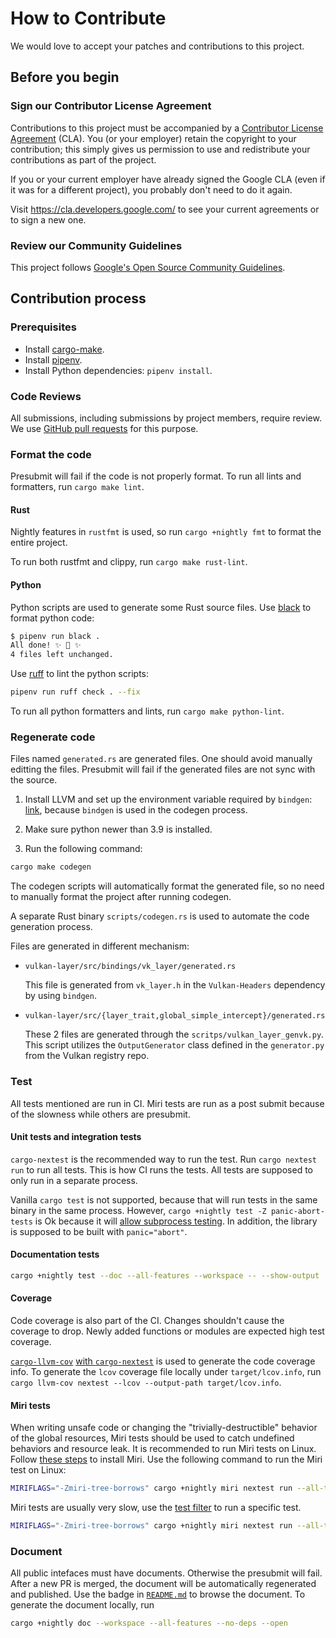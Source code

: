 # How to Contribute

We would love to accept your patches and contributions to this project.

## Before you begin

### Sign our Contributor License Agreement

Contributions to this project must be accompanied by a
[Contributor License Agreement](https://cla.developers.google.com/about) (CLA).
You (or your employer) retain the copyright to your contribution; this simply
gives us permission to use and redistribute your contributions as part of the
project.

If you or your current employer have already signed the Google CLA (even if it
was for a different project), you probably don't need to do it again.

Visit <https://cla.developers.google.com/> to see your current agreements or to
sign a new one.

### Review our Community Guidelines

This project follows [Google's Open Source Community
Guidelines](https://opensource.google/conduct/).

## Contribution process

### Prerequisites

* Install [cargo-make](https://sagiegurari.github.io/cargo-make/#installation).
* Install [pipenv](https://pipenv.pypa.io/en/latest/#install-pipenv-today).
* Install Python dependencies: `pipenv install`.

### Code Reviews

All submissions, including submissions by project members, require review. We
use [GitHub pull requests](https://docs.github.com/articles/about-pull-requests)
for this purpose.

### Format the code

Presubmit will fail if the code is not properly format. To run all lints and formatters, run `cargo make lint`.

#### Rust

Nightly features in `rustfmt` is used, so run `cargo +nightly fmt` to format the entire project.

To run both rustfmt and clippy, run `cargo make rust-lint`.

#### Python

Python scripts are used to generate some Rust source files. Use [black](https://black.readthedocs.io/en/stable) to format python code:

```bash
$ pipenv run black .
All done! ✨ 🍰 ✨
4 files left unchanged.
```

Use [ruff](https://github.com/astral-sh/ruff) to lint the python scripts:

```bash
pipenv run ruff check . --fix
```

To run all python formatters and lints, run `cargo make python-lint`.

### Regenerate code

Files named `generated.rs` are generated files. One should avoid manually editting the files. Presubmit will fail if the generated files are not sync with the source.

1. Install LLVM and set up the environment variable required by `bindgen`: [link](https://rust-lang.github.io/rust-bindgen/requirements.html), because `bindgen` is used in the codegen process.

2. Make sure python newer than 3.9 is installed.

3. Run the following command:

```bash
cargo make codegen
```

The codegen scripts will automatically format the generated file, so no need to manually format the project after running codegen.

A separate Rust binary `scripts/codegen.rs` is used to automate the code generation process.

Files are generated in different mechanism:

* `vulkan-layer/src/bindings/vk_layer/generated.rs`

  This file is generated from `vk_layer.h` in the `Vulkan-Headers` dependency by using `bindgen`.

* `vulkan-layer/src/{layer_trait,global_simple_intercept}/generated.rs`

  These 2 files are generated through the `scritps/vulkan_layer_genvk.py`. This script utilizes the `OutputGenerator` class defined in the `generator.py` from the Vulkan registry repo.

### Test

All tests mentioned are run in CI. Miri tests are run as a post submit because of the slowness while others are presubmit.

#### Unit tests and integration tests

`cargo-nextest` is the recommended way to run the test.  Run `cargo nextest run` to run all tests. This is how CI runs the tests. All tests are supposed to only run in a separate process.

Vanilla `cargo test` is not supported, because that will run tests in the same binary in the same process. However, `cargo +nightly test -Z panic-abort-tests` is Ok because it will [allow subprocess testing](https://github.com/rust-lang/rust/issues/67650). In addition, the library is supposed to be built with `panic="abort"`.

#### Documentation tests

```bash
cargo +nightly test --doc --all-features --workspace -- --show-output
```

#### Coverage

Code coverage is also part of the CI. Changes shouldn't cause the coverage to drop. Newly added functions or modules are expected high test coverage.

[`cargo-llvm-cov`](https://github.com/taiki-e/cargo-llvm-cov) [with `cargo-nextest`](https://nexte.st/book/test-coverage.html#llvm-cov) is used to generate the code coverage info. To generate the `lcov` coverage file locally under `target/lcov.info`, run `cargo llvm-cov nextest --lcov --output-path target/lcov.info`.

#### Miri tests

When writing unsafe code or changing the "trivially-destructible" behavior of the global resources, Miri tests should be used to catch undefined behaviors and resource leak. It is recommended to run Miri tests on Linux. Follow [these steps](https://github.com/rust-lang/miri#using-miri) to install Miri. Use the following command to run the Miri test on Linux:

```bash
MIRIFLAGS="-Zmiri-tree-borrows" cargo +nightly miri nextest run --all-targets --all-features -j8 --no-fail-fast
```

Miri tests are usually very slow, use the [test filter](https://nexte.st/book/filter-expressions.html) to run a specific test.

```bash
MIRIFLAGS="-Zmiri-tree-borrows" cargo +nightly miri nextest run --all-targets --all-features --no-fail-fast -E'test(test_should_return_fp_when_called_with_get_instance_proc_addr_name)'
```

### Document

All public intefaces must have documents. Otherwise the presubmit will fail. After a new PR is merged, the document will be automatically regenerated and published. Use the badge in [`README.md`](README.md) to browse the document. To generate the document locally, run
```bash
cargo +nightly doc --workspace --all-features --no-deps --open
```